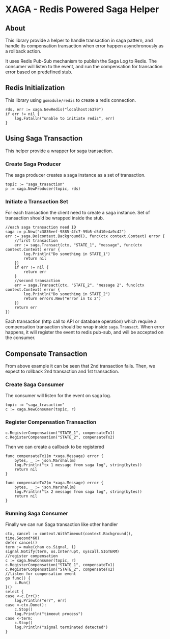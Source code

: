 # XAGA - Redis Powered Saga Helper

## About

This library provide a helper to handle transaction in saga pattern, and handle its compensation transaction when error happen asynchronously as a rollback action.

It uses Redis Pub-Sub mechanism to publish the Saga Log to Redis. The consumer will listen to the event, and run the compensation for transaction error based on predefined stub.

## Redis Initialization

This library using `gomodule/redis` to create a redis connection.
```
rds, err := xaga.NewRedis("localhost:6379")
if err != nil {
    log.Fatalln("unable to initiate redis", err)
}
```

## Using Saga Transaction

This helper provide a wrapper for saga transaction.

### Create Saga Producer

The saga producer creates a saga instance as a set of transaction.
```
topic := "saga_trasaction"
p := xaga.NewProducer(topic, rds)
```

### Initiate a Transaction Set

For each transaction the client need to create a saga instance. Set of transaction should be wrapped inside the stub.

```
//each saga transaction need ID
saga := p.New("c3836eef-9885-4fc7-99b5-d5d10e4a9c42")
err := saga.Do(context.Background(), func(ctx context.Context) error {
    //first transaction
    err := saga.Transact(ctx, "STATE_1", "message", func(ctx context.Context) error {
        log.Println("Do something in STATE_1")
        return nil
    })
    if err != nil {
        return err
    }
    //second transaction
    err = saga.Transact(ctx, "STATE_2", "message 2", func(ctx context.Context) error {
        log.Println("Do something in STATE_2")
        return errors.New("error in tx 2")
    })
    return err
})
```

Each transaction (http call to API or database operation) which require a compensation transaction should be wrap inside `saga.Transact`. When error happens, it will register the event to redis pub-sub, and will be accepted on the consumer.

## Compensate Transaction

From above example it can be seen that 2nd transaction fails. Then, we expect to rollback 2nd transaction and 1st transaction. 

### Create Saga Consumer

The consumer will listen for the event on saga log.

```
topic := "saga_trasaction"
c := xaga.NewConsumer(topic, r)
```

### Register Compensation Transaction

```
c.RegisterCompensation("STATE_1", compensateTx1)
c.RegisterCompensation("STATE_2", compensateTx2)
```
Then we can create a callback to be registered

```
func compensateTx1(m *xaga.Message) error {
	bytes, _ := json.Marshal(m)
	log.Println("tx 1 message from saga log", string(bytes))
	return nil
}

func compensateTx2(m *xaga.Message) error {
	bytes, _ := json.Marshal(m)
	log.Println("tx 2 message from saga log", string(bytes))
	return nil
}
```

### Running Saga Consumer

Finally we can run Saga transaction like other handler


```
ctx, cancel := context.WithTimeout(context.Background(), time.Second*60)
defer cancel()
term := make(chan os.Signal, 1)
signal.Notify(term, os.Interrupt, syscall.SIGTERM)
//register compensation
c := xaga.NewConsumer(topic, r)
c.RegisterCompensation("STATE_1", compensateTx1)
c.RegisterCompensation("STATE_2", compensateTx2)
//listen for compensation event
go func() {
    c.Run()
}()
select {
case <-c.Err():
    log.Println("err", err)
case <-ctx.Done():
    c.Stop()
    log.Println("timeout process")
case <-term:
    c.Stop()
    log.Println("signal terminated detected")
}
```
